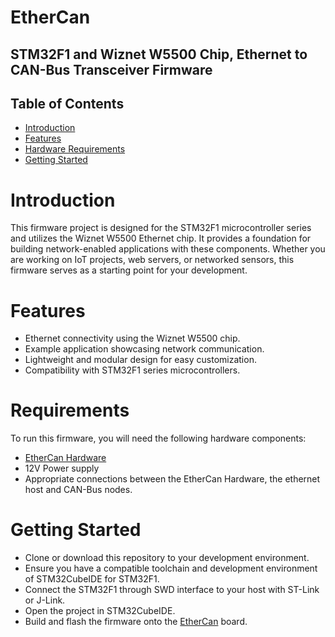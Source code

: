 # EtherCan
## STM32F1 and Wiznet W5500 Chip, Ethernet to CAN-Bus Transceiver Firmware

## Table of Contents
- [Introduction](#Introduction)
- [Features](#Features)
- [Hardware Requirements](#Hardware-Requirements)
- [Getting Started](#Getting-Started)

# Introduction
This firmware project is designed for the STM32F1 microcontroller series and utilizes the Wiznet W5500 Ethernet chip. It provides a foundation for building network-enabled applications with these components. Whether you are working on IoT projects, web servers, or networked sensors, this firmware serves as a starting point for your development.

# Features
- Ethernet connectivity using the Wiznet W5500 chip.
- Example application showcasing network communication.
- Lightweight and modular design for easy customization.
- Compatibility with STM32F1 series microcontrollers.

# Requirements
To run this firmware, you will need the following hardware components:
- [EtherCan Hardware](https://github.com/kf1375/EtherCan_Hardware)
- 12V Power supply
- Appropriate connections between the EtherCan Hardware, the ethernet host and CAN-Bus nodes.

# Getting Started
- Clone or download this repository to your development environment.
- Ensure you have a compatible toolchain and development environment of STM32CubeIDE for STM32F1.
- Connect the STM32F1 through SWD interface to your host with ST-Link or J-Link.
- Open the project in STM32CubeIDE.
- Build and flash the firmware onto the [EtherCan](https://github.com/kf1375/EtherCan_Hardware) board.